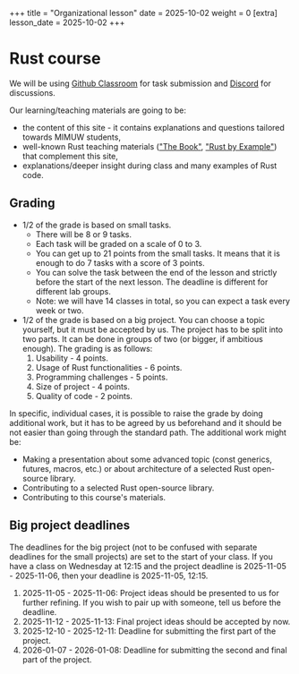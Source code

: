 +++
title = "Organizational lesson"
date = 2025-10-02
weight = 0
[extra]
lesson_date = 2025-10-02
+++

# Rust course

We will be using [Github Classroom](https://classroom.github.com) for task submission and [Discord](https://discord.gg/UyvepYkPs9) for discussions.

Our learning/teaching materials are going to be:

- the content of this site - it contains explanations and questions tailored towards MIMUW students,
- well-known Rust teaching materials (["The Book"](https://doc.rust-lang.org/stable/book/), ["Rust by Example"](https://doc.rust-lang.org/rust-by-example/index.html)) that complement this site,
- explanations/deeper insight during class and many examples of Rust code.

## Grading

- 1/2 of the grade is based on small tasks.
  - There will be 8 or 9 tasks.
  - Each task will be graded on a scale of 0 to 3.
  - You can get up to 21 points from the small tasks. It means that it is enough to do 7 tasks with a score of 3 points.
  - You can solve the task between the end of the lesson and strictly before the start of the next lesson. The deadline is different for different lab groups.
  - Note: we will have 14 classes in total, so you can expect a task every week or two.
- 1/2 of the grade is based on a big project. You can choose a topic yourself, but it must be accepted by us. The project has to be split into two parts. It can be done in groups of two (or bigger, if ambitious enough). The grading is as follows:
  1. Usability - 4 points.
  2. Usage of Rust functionalities - 6 points.
  3. Programming challenges - 5 points.
  4. Size of project - 4 points.
  5. Quality of code - 2 points.

In specific, individual cases, it is possible to raise the grade by doing additional work, but it has to be agreed by us beforehand and it should be not easier than going through the standard path.
The additional work might be:

- Making a presentation about some advanced topic (const generics, futures, macros, etc.) or about architecture of a selected Rust open-source library.
- Contributing to a selected Rust open-source library.
- Contributing to this course's materials.

## Big project deadlines

The deadlines for the big project (not to be confused with separate deadlines for the small projects) are set to the start of your class.
If you have a class on Wednesday at 12:15 and the project deadline is 2025-11-05 - 2025-11-06, then your deadline is 2025-11-05, 12:15.

1. 2025-11-05 - 2025-11-06: Project ideas should be presented to us for further refining. If you wish to pair up with someone, tell us before the deadline.
2. 2025-11-12 - 2025-11-13: Final project ideas should be accepted by now.
3. 2025-12-10 - 2025-12-11: Deadline for submitting the first part of the project.
4. 2026-01-07 - 2026-01-08: Deadline for submitting the second and final part of the project.

